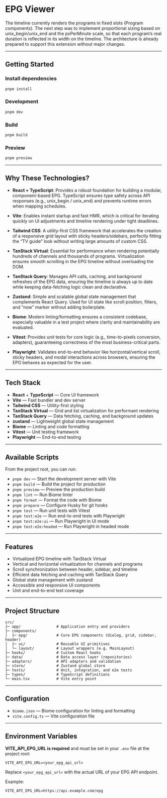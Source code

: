 # EPG Viewer

The timeline currently renders the programs in fixed slots (Program components).
The next step was to implement proportional sizing based on unix_begin/unix_end and the pxPerMinute scale, so that each program’s real duration is reflected in its width on the timeline.
The architecture is already prepared to support this extension without major changes.

---

## Getting Started

### Install dependencies

```sh
pnpm install
```

### Development

```sh
pnpm dev
```

### Build

```sh
pnpm build
```

### Preview

```sh
pnpm preview
```

---

## Why These Technologies?


- **React + TypeScript**: Provides a robust foundation for building a modular, component-based EPG. TypeScript ensures type safety across API responses (e.g., unix_begin / unix_end) and prevents runtime errors when mapping schedules.

- **Vite**: Enables instant startup and fast HMR, which is critical for iterating quickly on UI adjustments and timeline rendering under tight deadlines.

- **Tailwind CSS**: A utility-first CSS framework that accelerates the creation of a responsive grid layout with sticky headers/sidebars, perfectly fitting the “TV guide” look without writing large amounts of custom CSS.

- **TanStack Virtual**: Essential for performance when rendering potentially hundreds of channels and thousands of programs. Virtualization ensures smooth scrolling in the EPG timeline without overloading the DOM.

- **TanStack Query**: Manages API calls, caching, and background refreshes of the EPG data, ensuring the timeline is always up to date while keeping data-fetching logic clean and declarative.

- **Zustand**: Simple and scalable global state management that complements React Query. Used for UI state like scroll position, filters, and “now” marker without adding boilerplate.

- **Biome**: Modern linting/formatting ensures a consistent codebase, especially valuable in a test project where clarity and maintainability are evaluated.

- **Vitest**: Provides unit tests for core logic (e.g., time-to-pixels conversion, adapters), guaranteeing correctness of the most business-critical parts.

- **Playwright**: Validates end-to-end behavior like horizontal/vertical scroll, sticky headers, and modal interactions across browsers, ensuring the EPG behaves as expected for the user.

---

## Tech Stack

- **React** + **TypeScript** — Core UI framework  
- **Vite** — Fast bundler and dev server  
- **Tailwind CSS** — Utility-first styling  
- **TanStack Virtual** — Grid and list virtualization for performant rendering  
- **TanStack Query** — Data fetching, caching, and background updates  
- **zustand** — Lightweight global state management  
- **Biome** — Linting and code formatting  
- **Vitest** — Unit testing framework  
- **Playwright** — End-to-end testing  

---

## Available Scripts

From the project root, you can run:

- `pnpm dev` — Start the development server with Vite  
- `pnpm build` — Build the project for production  
- `pnpm preview` — Preview the production build  
- `pnpm lint` — Run Biome linter  
- `pnpm format` — Format the code with Biome  
- `pnpm prepare` — Configure Husky for git hooks  
- `pnpm test` — Run unit tests with Vitest  
- `pnpm test:e2e` — Run end-to-end tests with Playwright  
- `pnpm test:e2e:ui` — Run Playwright in UI mode  
- `pnpm test:e2e:headed` — Run Playwright in headed mode  

---

## Features

- Virtualized EPG timeline with TanStack Virtual  
- Vertical and horizontal virtualization for channels and programs  
- Scroll synchronization between header, sidebar, and timeline  
- Efficient data fetching and caching with TanStack Query  
- Global state management with zustand  
- Accessible and responsive UI components  
- Unit and end-to-end test coverage  

---

## Project Structure

```
src/
├─ app/                # Application entry and providers
├─ components/
│  ├─ epg/             # Core EPG components (dialog, grid, sidebar, header)
│  ├─ ui/              # Reusable UI primitives
│  └─ layout/          # Layout wrappers (e.g. MainLayout)
├─ hooks/              # Custom React hooks
├─ data/               # Data access layer (repositories)
├─ adapters/           # API adapters and validation
├─ store/              # Zustand global store
├─ tests/              # Unit, integration, and e2e tests
├─ types/              # TypeScript definitions
└─ main.tsx            # Vite entry point
```

---

## Configuration

- `biome.json` — Biome configuration for linting and formatting  
- `vite.config.ts` — Vite configuration file  

---

## Environment Variables

**VITE_API_EPG_URL is required** and must be set in your `.env` file at the project root:

```
VITE_API_EPG_URL=<your_epg_api_url>
```

Replace `<your_epg_api_url>` with the actual URL of your EPG API endpoint.

Example:
```
VITE_API_EPG_URL=https://api.example.com/epg
```
